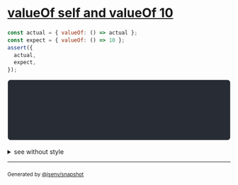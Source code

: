 # [valueOf self and valueOf 10](../../wrapped_value.test.js#L301)

```js
const actual = { valueOf: () => actual };
const expect = { valueOf: () => 10 };
assert({
  actual,
  expect,
});
```

![img](throw.svg)

<details>
  <summary>see without style</summary>

```console
AssertionError: actual and expect are different

actual: {
  valueOf(): actual,
}
expect: {
  valueOf(): 10,
}
```

</details>


---

<sub>
  Generated by <a href="https://github.com/jsenv/core/tree/main/packages/independent/snapshot">@jsenv/snapshot</a>
</sub>
